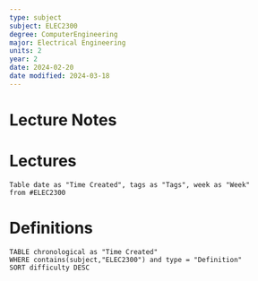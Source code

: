 ```yaml
---
type: subject
subject: ELEC2300
degree: ComputerEngineering
major: Electrical Engineering
units: 2
year: 2
date: 2024-02-20
date modified: 2024-03-18
---
```


# Lecture Notes



# Lectures

```dataview
Table date as "Time Created", tags as "Tags", week as "Week"
from #ELEC2300
```


# Definitions

```dataview
TABLE chronological as "Time Created"
WHERE contains(subject,"ELEC2300") and type = "Definition"
SORT difficulty DESC
```